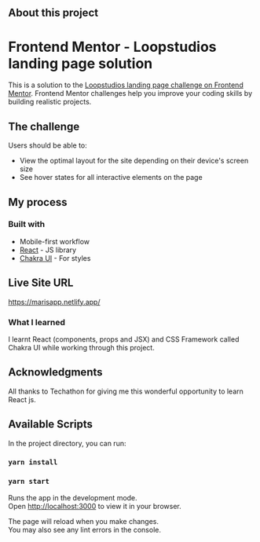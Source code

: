 ## About this project

# Frontend Mentor - Loopstudios landing page solution

This is a solution to the [Loopstudios landing page challenge on Frontend Mentor](https://www.frontendmentor.io/challenges/loopstudios-landing-page-N88J5Onjw). Frontend Mentor challenges help you improve your coding skills by building realistic projects.

## The challenge

Users should be able to:

- View the optimal layout for the site depending on their device's screen size
- See hover states for all interactive elements on the page

## My process

### Built with

- Mobile-first workflow
- [React](https://reactjs.org/) - JS library
- [Chakra UI](https://chakra-ui.com/) - For styles

## Live Site URL

https://marisapp.netlify.app/

### What I learned

I learnt React (components, props and JSX) and CSS Framework called Chakra UI while working through this project.

## Acknowledgments

All thanks to Techathon for giving me this wonderful opportunity to learn React js.

## Available Scripts

In the project directory, you can run:

### `yarn install`

### `yarn start`

Runs the app in the development mode.\
Open [http://localhost:3000](http://localhost:3000) to view it in your browser.

The page will reload when you make changes.\
You may also see any lint errors in the console.
